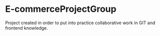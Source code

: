 # E-commerceProjectGroup
Project created in order to put into practice collaborative work in GIT and frontend knowledge.
